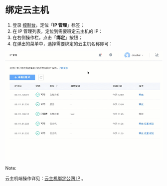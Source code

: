 # 绑定云主机

1. 登录 [控制台](https://c.163.com/dashboard#/m/net/)，定位「**IP 管理**」标签；
2. 在 IP 管理列表，定位到需要班定云主机的 IP：
3. 在右侧操作栏，点击「**绑定**」按钮；
4. 在弹出的菜单中，选择需要绑定的云主机名称即可：

![](../../image/IP管理使用指南-绑定云主机.gif)


<span>Note:</span><div class="alertContent">云主机端操作详见：[云主机绑定公网 IP](http://support.c.163.com/md.html#!容器服务/云主机/使用指南/linux主机绑定公网IP.md) 。</div>

